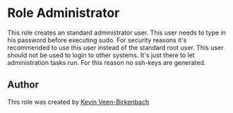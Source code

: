 # Role Administrator
This role creates an standard administrator user.
This user needs to type in his password before executing sudo.
For security reasons it's recommended to use this user instead of the standard root user.
This user should not be used to login to other systems. It's just there to let administration tasks run.
For this reason no ssh-keys are generated.

## Author
This role was created by [Kevin Veen-Birkenbach](https://www.veen.world/)

